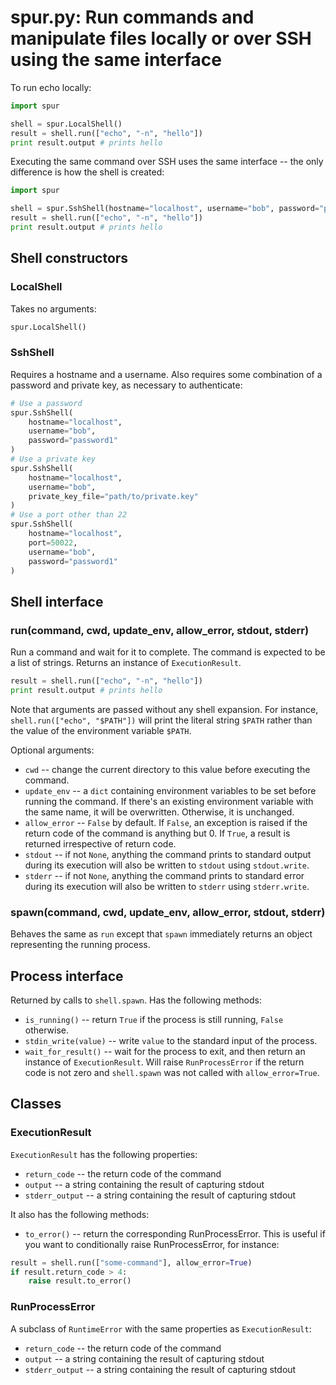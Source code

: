 # spur.py: Run commands and manipulate files locally or over SSH using the same interface

To run echo locally:

```python
import spur

shell = spur.LocalShell()
result = shell.run(["echo", "-n", "hello"])
print result.output # prints hello
```

Executing the same command over SSH uses the same interface -- the only difference
is how the shell is created:

```python
import spur

shell = spur.SshShell(hostname="localhost", username="bob", password="password1")
result = shell.run(["echo", "-n", "hello"])
print result.output # prints hello
```

## Shell constructors

### LocalShell

Takes no arguments:

```python
spur.LocalShell()
```

### SshShell

Requires a hostname and a username. Also requires some combination of a password
and private key, as necessary to authenticate:

```python
# Use a password
spur.SshShell(
    hostname="localhost",
    username="bob",
    password="password1"
)
# Use a private key
spur.SshShell(
    hostname="localhost",
    username="bob",
    private_key_file="path/to/private.key"
)
# Use a port other than 22
spur.SshShell(
    hostname="localhost",
    port=50022,
    username="bob",
    password="password1"
)
```

## Shell interface

### run(command, cwd, update_env, allow_error, stdout, stderr)

Run a command and wait for it to complete. The command is expected to be a list
of strings. Returns an instance of `ExecutionResult`.

```python
result = shell.run(["echo", "-n", "hello"])
print result.output # prints hello
```

Note that arguments are passed without any shell expansion. For instance,
`shell.run(["echo", "$PATH"])` will print the literal string `$PATH` rather
than the value of the environment variable `$PATH`.

Optional arguments:

* `cwd` -- change the current directory to this value before executing the
  command.
* `update_env` -- a `dict` containing environment variables to be set before
  running the command. If there's an existing environment variable with the same
  name, it will be overwritten. Otherwise, it is unchanged.
* `allow_error` -- `False` by default. If `False`, an exception is raised if
  the return code of the command is anything but 0. If `True`, a result is
  returned irrespective of return code.
* `stdout` -- if not `None`, anything the command prints to standard output
  during its execution will also be written to `stdout` using `stdout.write`.
* `stderr` -- if not `None`, anything the command prints to standard error
  during its execution will also be written to `stderr` using `stderr.write`.

### spawn(command, cwd, update_env, allow_error, stdout, stderr)

Behaves the same as `run` except that `spawn` immediately returns an object
representing the running process.

## Process interface

Returned by calls to `shell.spawn`. Has the following methods:

* `is_running()` -- return `True` if the process is still running, `False`
  otherwise.
* `stdin_write(value)` -- write `value` to the standard input of the process.
* `wait_for_result()` -- wait for the process to exit, and then return an
  instance of `ExecutionResult`. Will raise `RunProcessError` if the return
  code is not zero and `shell.spawn` was not called with `allow_error=True`.

## Classes

### ExecutionResult

`ExecutionResult` has the following properties:

* `return_code` -- the return code of the command
* `output` -- a string containing the result of capturing stdout
* `stderr_output` -- a string containing the result of capturing stdout

It also has the following methods:

* `to_error()` -- return the corresponding RunProcessError. This is useful if
  you want to conditionally raise RunProcessError, for instance:
  
```python
result = shell.run(["some-command"], allow_error=True)
if result.return_code > 4:
    raise result.to_error()
```

### RunProcessError

A subclass of `RuntimeError` with the same properties as `ExecutionResult`:

* `return_code` -- the return code of the command
* `output` -- a string containing the result of capturing stdout
* `stderr_output` -- a string containing the result of capturing stdout
